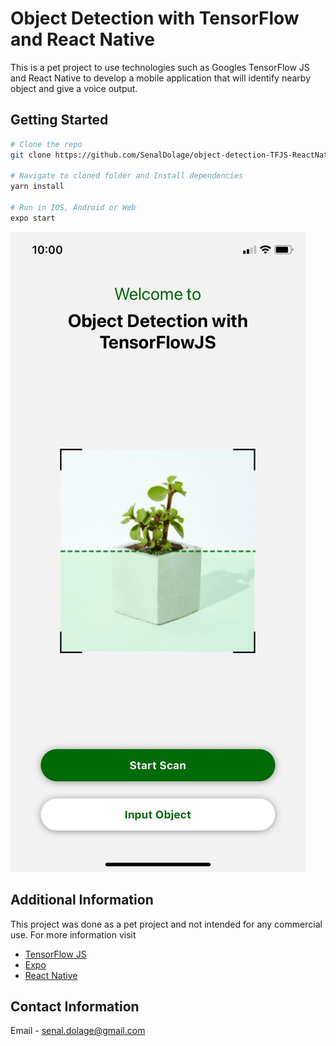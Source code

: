 # Object Detection with TensorFlow and React Native
This is a pet project to use technologies such as Googles TensorFlow JS and React Native to develop a mobile application that will identify nearby object and give a voice output.

## Getting Started
```bash
# Clone the repo
git clone https://github.com/SenalDolage/object-detection-TFJS-ReactNative.git

# Navigate to cloned folder and Install dependencies
yarn install

# Run in IOS, Android or Web
expo start
``` 

![Alt text](/screenshots/home-screen.jpeg?raw=true "Optional Title")

## Additional Information
This project was done as a pet project and not intended for any commercial use. For more information visit 
- [TensorFlow JS](https://www.tensorflow.org/js)
- [Expo](https://docs.expo.io/)
- [React Native](https://reactnative.dev/docs/getting-started)

## Contact Information
Email - senal.dolage@gmail.com
